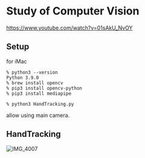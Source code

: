 # Study of Computer Vision

https://www.youtube.com/watch?v=01sAkU_NvOY

## Setup

for iMac

```
% python3 --version
Python 3.9.0
% brew install opencv
% pip3 install opencv-python
% pip3 install mediapipe

% python3 HandTracking.py
```

allow using main camera.

## HandTracking

![IMG_4007](https://user-images.githubusercontent.com/52347942/164245815-a0ff0985-1feb-4a0b-9e42-22ea6d00626b.jpeg)
